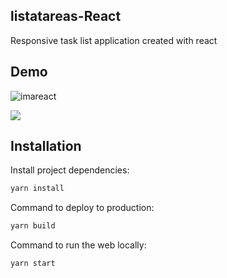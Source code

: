 ## listatareas-React

Responsive task list application created with react

## Demo

![imareact](https://user-images.githubusercontent.com/38270435/77683183-09cd0580-6f66-11ea-99eb-b3aa1d63e81d.jpg)

<img src="https://j.gifs.com/k8PN9X.gif">

## Installation
Install project dependencies:
```bash
yarn install
```
Command to deploy to production:
```bash
yarn build
```
Command to run the web locally:
```bash
yarn start
```


